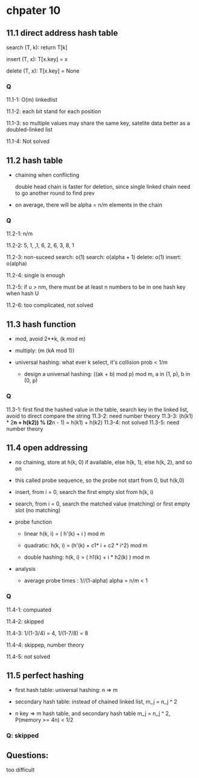 # chpater 10

## 11.1 direct address hash table

search (T, k): return T[k]

insert (T, x): T[x.key] = x

delete (T, x): T[x.key] = None

### Q

11.1-1: O(m) linkedlist

11.1-2: each bit stand for each position

11.1-3: so multiple values may share the same key, satelite data better as a doubled-linked list

11.1-4: Not solved

## 11.2 hash table

- chaining when conflicting

  double head chain is faster for deletion, since single linked chain need to go another round to find prev

- on average, there will be alpha = n/m elements in the chain

### Q

11.2-1: n/m

11.2-2: 5, 1, ,1, 6, 2, 6, 3, 8, 1

11.2-3:
non-suceed search: o(1)
search: o(alpha + 1)
delete: o(1)
insert: o(alpha)

11.2-4: single is enough

11.2-5: if u > nm, there must be at least n numbers to be in one hash key when hash U

11.2-6: too complicated, not solved


## 11.3 hash function

- mod, avoid 2**k, (k mod m)

- multiply: (m (kA mod 1))

- universal hashing: what ever k select, it's collision prob < 1/m

  - design a universal hashing: ((ak + b) mod p) mod m, a in (1, p), b in (0, p)


### Q

11.3-1: first find the hashed value in the table, search key in the linked list, avoid to direct compare the string
11.3-2: need number theory
11.3-3: (h(k1) * 2**n + h(k2)) % (2**n - 1) = h(k1) + h(k2)
11.3-4: not solved
11.3-5: need number theory

## 11.4 open addressing

- no chaining, store at h(k, 0) if available, else h(k, 1), else h(k, 2), and so on

- this called probe sequence, so the probe not start from 0, but h(k,0)

- insert, from i = 0, search the first empty slot from h(k, i)

- search,  from i = 0, search the matched value (matching) or first empty slot (no matching)

- probe function

  - linear h(k, i) = ( h'(k) + i ) mod m

  - quadratic: h(k, i) = (h'(k) + c1* i + c2 * i^2) mod m

  - double hashing: h(k, i) = ( h1(k) + i * h2(k) ) mod m


- analysis

  - average probe times : 1//(1-alpha)
    alpha = n/m < 1

### Q

11.4-1:
compuated

11.4-2: skipped

11.4-3: 1/(1-3/4) = 4, 1/(1-7/8) = 8

11.4-4: skippep, number theory

11.4-5: not solved

## 11.5 perfect hashing


- first hash table: universal hashing: n => m

- secondary hash table: instead of chained linked list, m_j = n_j ^ 2

- n key => m hash table, and secondary hash table m_j = n_j ^ 2, P(memory >= 4n) < 1/2

### Q: skipped

## Questions:
 too difficult

 
